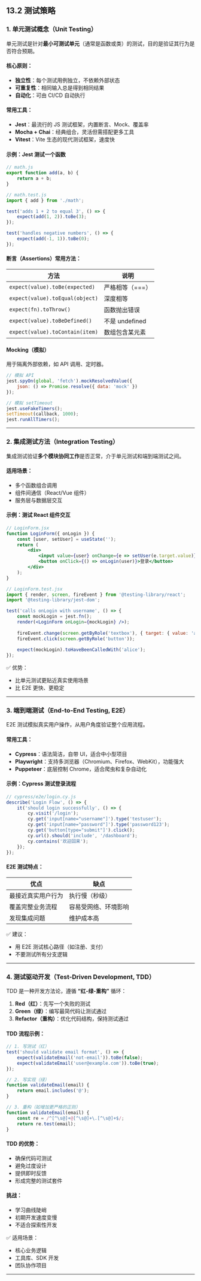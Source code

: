 ## 13.2 测试策略

### 1. 单元测试概念（Unit Testing）

单元测试是针对**最小可测试单元**（通常是函数或类）的测试，目的是验证其行为是否符合预期。

#### 核心原则：

- **独立性**：每个测试用例独立，不依赖外部状态
- **可重复性**：相同输入总是得到相同结果
- **自动化**：可由 CI/CD 自动执行

#### 常用工具：

- **Jest**：最流行的 JS 测试框架，内置断言、Mock、覆盖率
- **Mocha + Chai**：经典组合，灵活但需搭配更多工具
- **Vitest**：Vite 生态的现代测试框架，速度快

#### 示例：Jest 测试一个函数

```js
// math.js
export function add(a, b) {
    return a + b;
}

// math.test.js
import { add } from './math';

test('adds 1 + 2 to equal 3', () => {
    expect(add(1, 2)).toBe(3);
});

test('handles negative numbers', () => {
    expect(add(-1, 1)).toBe(0);
});
```

#### 断言（Assertions）常用方法：

| 方法 | 说明 |
|------|------|
| `expect(value).toBe(expected)` | 严格相等（===） |
| `expect(value).toEqual(object)` | 深度相等 |
| `expect(fn).toThrow()` | 函数抛出错误 |
| `expect(value).toBeDefined()` | 不是 undefined |
| `expect(value).toContain(item)` | 数组包含某元素 |

#### Mocking（模拟）

用于隔离外部依赖，如 API 调用、定时器。

```js
// 模拟 API
jest.spyOn(global, 'fetch').mockResolvedValue({
    json: () => Promise.resolve({ data: 'mock' })
});

// 模拟 setTimeout
jest.useFakeTimers();
setTimeout(callback, 1000);
jest.runAllTimers();
```

---

### 2. 集成测试方法（Integration Testing）

集成测试验证**多个模块协同工作**是否正常，介于单元测试和端到端测试之间。

#### 适用场景：

- 多个函数组合调用
- 组件间通信（React/Vue 组件）
- 服务层与数据层交互

#### 示例：测试 React 组件交互

```jsx
// LoginForm.jsx
function LoginForm({ onLogin }) {
    const [user, setUser] = useState('');
    return (
        <div>
            <input value={user} onChange={e => setUser(e.target.value)} />
            <button onClick={() => onLogin(user)}>登录</button>
        </div>
    );
}

// LoginForm.test.jsx
import { render, screen, fireEvent } from '@testing-library/react';
import '@testing-library/jest-dom';

test('calls onLogin with username', () => {
    const mockLogin = jest.fn();
    render(<LoginForm onLogin={mockLogin} />);
    
    fireEvent.change(screen.getByRole('textbox'), { target: { value: 'alice' } });
    fireEvent.click(screen.getByRole('button'));
    
    expect(mockLogin).toHaveBeenCalledWith('alice');
});
```

✅ 优势：
- 比单元测试更贴近真实使用场景
- 比 E2E 更快、更稳定

---

### 3. 端到端测试（End-to-End Testing, E2E）

E2E 测试模拟真实用户操作，从用户角度验证整个应用流程。

#### 常用工具：

- **Cypress**：语法简洁，自带 UI，适合中小型项目
- **Playwright**：支持多浏览器（Chromium、Firefox、WebKit），功能强大
- **Puppeteer**：底层控制 Chrome，适合爬虫和复杂自动化

#### 示例：Cypress 测试登录流程

```js
// cypress/e2e/login.cy.js
describe('Login Flow', () => {
    it('should login successfully', () => {
        cy.visit('/login');
        cy.get('input[name="username"]').type('testuser');
        cy.get('input[name="password"]').type('password123');
        cy.get('button[type="submit"]').click();
        cy.url().should('include', '/dashboard');
        cy.contains('欢迎回来');
    });
});
```

#### E2E 测试特点：

| 优点 | 缺点 |
|------|------|
| 最接近真实用户行为 | 执行慢（秒级） |
| 覆盖完整业务流程 | 容易受网络、环境影响 |
| 发现集成问题 | 维护成本高 |

✅ 建议：
- 用 E2E 测试核心路径（如注册、支付）
- 不要测试所有分支逻辑

---

### 4. 测试驱动开发（Test-Driven Development, TDD）

TDD 是一种开发方法论，遵循 **“红-绿-重构”** 循环：

1. **Red（红）**：先写一个失败的测试
2. **Green（绿）**：编写最简代码让测试通过
3. **Refactor（重构）**：优化代码结构，保持测试通过

#### TDD 流程示例：

```js
// 1. 写测试（红）
test('should validate email format', () => {
    expect(validateEmail('not-email')).toBe(false);
    expect(validateEmail('user@example.com')).toBe(true);
});

// 2. 写实现（绿）
function validateEmail(email) {
    return email.includes('@');
}

// 3. 重构（如增加更严格的正则）
function validateEmail(email) {
    const re = /^[^\s@]+@[^\s@]+\.[^\s@]+$/;
    return re.test(email);
}
```

#### TDD 的优势：

- 确保代码可测试
- 避免过度设计
- 提供即时反馈
- 形成完整的测试套件

#### 挑战：

- 学习曲线陡峭
- 初期开发速度变慢
- 不适合探索性开发

✅ 适用场景：
- 核心业务逻辑
- 工具库、SDK 开发
- 团队协作项目

---